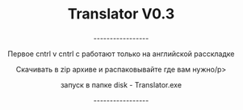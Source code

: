 <h1 align="center">Translator V0.3</a> 

<h3></h3>
<p align ="center">-----------------</p>
<p align ="center">Первое cntrl v cntrl c работают только на английской расскладке</p>
<p align ="center">Скачивать в zip архиве и распаковывайте где вам нужно/p>
<p align ="center">запуск в папке disk - Translator.exe</p>
<p align ="center">-----------------</p>
